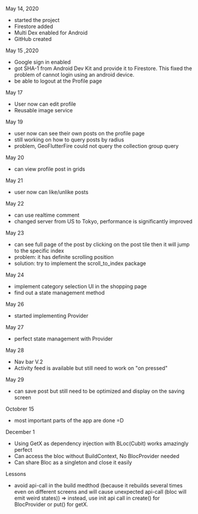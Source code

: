 May 14, 2020
- started the project
- Firestore added
- Multi Dex enabled for Android
- GitHub created

May 15 ,2020
- Google sign in enabled
- got SHA-1 from Android Dev Kit and provide it to Firestore.
This fixed the problem of cannot login using an android device.
- be able to logout at the Profile page

May 17
- User now can edit profile
- Reusable image service

May 19
- user now can see their own posts on the profile page
- still working on how to query posts by radius
- problem, GeoFlutterFire could not query the collection group query

May 20
- can view profile post in grids

May 21
- user now can like/unlike posts

May 22
- can use realtime comment
- changed server from US to Tokyo, performance is significantly improved

May 23
- can see full page of the post by clicking on the post tile then it will
    jump to the specific index
- problem: it has definite scrolling position
- solution: try to implement the scroll_to_index package

May 24
- implement category selection UI in the shopping page
- find out a state management method

May 26
- started implementing Provider

May 27
- perfect state management with Provider

May 28
- Nav bar V.2
- Activity feed is available but still need to work on "on pressed"

May 29
- can save post but still need to be optimized and display on the saving screen

Octobrer 15
- most important parts of the app are done =D

December 1
- Using GetX as dependency injection with BLoc(Cubit) works amazingly perfect
- Can access the bloc without BuildContext, No BlocProvider needed
- Can share Bloc as a singleton and close it easily


Lessons
- avoid api-call in the build medthod (because it rebuilds several times even on different screens and will cause unexpected api-call (bloc will emit weird states)) => instead, use init api call in create() for BlocProvider or put() for getX.